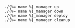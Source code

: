     ./{%= name %}_manager up
    ./{%= name %}_manager down
    ./{%= name %}_manager deploy
    ./{%= name %}_manager cleanup

